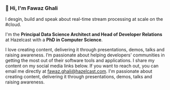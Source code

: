 ### 👋 Hi, I'm Fawaz Ghali

I desgin, build and speak about real-time stream processing at scale on the #cloud. 

I'm the **Principal Data Science Architect and Head of Developer Relations** at Hazelcast with a **PhD in Computer Science**. 

I love creating content, delivering it through presentations, demos, talks and raising awareness. I’m passionate about helping developers' communities in getting the most out of their software tools and applications. I share my content on my social media links below. If you want to reach out, you can email me directly at fawaz.ghali@hazelcast.com. I'm passionate about  creating content, delivering it through presentations, demos, talks and raising awareness. 













